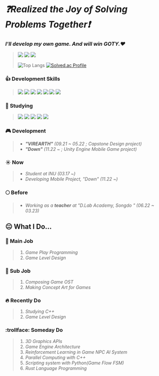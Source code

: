 # ***:question:Realized the Joy of Solving Problems Together:exclamation:***

### ***I'll develop my own game. And will win GOTY.:heart:***
> <a href=https://www.instagram.com/g1_r.mm.r/><img src="https://img.shields.io/badge/Instagram-E4405F?style=for-the-badge&logo=instagram&logoColor=white"/></a> <a href=https://www.youtube.com/channel/UCecwbtBo5lBOogKllxtCoBg/><img src="https://img.shields.io/badge/YouTube-ff0000?style=for-the-badge&logo=youtube&logoColor=white"/></a> <a href=https://soundcloud.com/monnlher1hr4/><img src="https://img.shields.io/badge/SoundCloud-ff3300?style=for-the-badge&logo=soundcloud&logoColor=white"/></a>
>
> ![Top Langs](https://github-readme-stats.vercel.app/api/top-langs/?username=G1rmmr&layout=compact&theme=dark)
> [![Solved.ac Profile](http://mazassumnida.wtf/api/generate_badge?boj=black_hand)](https://solved.ac/black_hand)
> 

### :+1: Development Skills
> <img src="https://img.shields.io/badge/Mathmatics-3C2179?style=for-the-badge&logo=pyg&logoColor=white"/> <img src="https://img.shields.io/badge/Physics-0B2C4A?style=for-the-badge&logo=actigraph&logoColor=white"/> <img src="https://img.shields.io/badge/Git-F05032?style=for-the-badge&logo=git&logoColor=white"/> <img src="https://img.shields.io/badge/GitHub-181717?style=for-the-badge&logo=github&logoColor=white"/> <img src="https://img.shields.io/badge/C++-00599C?style=for-the-badge&logo=cplusplus&logoColor=white"/> <img src="https://img.shields.io/badge/Python-3776AB?style=for-the-badge&logo=python&logoColor=white"/> <img src="https://img.shields.io/badge/Unity-000000?style=for-the-badge&logo=unity&logoColor=white"/>

### :book: Studying
> <a href=https://modoocode.com/135><img src="https://img.shields.io/badge/C++-00599C?style=for-the-badge&logo=cplusplus&logoColor=white"/></a> <a href=https://blog.unity.com/kr/engine-platform/clean-up-your-code-how-to-create-your-own-c-code-style><img src="https://img.shields.io/badge/C Sharp-239120?style=for-the-badge&logo=csharp&logoColor=white"/></a> <a href=https://www.acmicpc.net/user/black_hand><img src="https://img.shields.io/badge/Algorithm-00BCB4?style=for-the-badge&logo=thealgorithms&logoColor=white"/></a> <a href=""><img src="https://img.shields.io/badge/Unity-000000?style=for-the-badge&logo=unity&logoColor=white"/></a> <a href=""><img src="https://img.shields.io/badge/Unreal 5-000000?style=for-the-badge&logo=unrealengine&logoColor=white"/></a>

### :video_game: Development
> * ***"VIREARTH"** (09.21 ~ 05.22 ; Capstone Design project)*
> * ***"Down"** (11.22 ~ ; Unity Engine Mobile Game project)*

### :sunny: Now
> * *Student at INU (03.17 ~)*
> * *Developing Mobile Project, "Down" (11.22 ~)*

### :full_moon: Before
> * *Working as a **teacher** at "D.Lab Academy, Songdo " (06.22 ~ 03.23)*

## :neutral_face: What I Do...

### :older_man: Main Job

> 1. *Game Play Programming*
> 2. *Game Level Design*

### :man: Sub Job

> 1. *Composing Game OST*
> 2. *Making Concept Art for Games*

### :fire: Recently Do

> 1. *Studying C++*
> 2. *Game Level Design*

### :trollface: Someday Do

> 1. *3D Graphics APIs*
> 2. *Game Engine Architecture*
> 3. *Reinforcement Learning in Game NPC AI System*
> 4. *Parallel Computing with C++*
> 5. *Scripting system with Python(Game Flow FSM)*
> 6. *Rust Language Programming*

